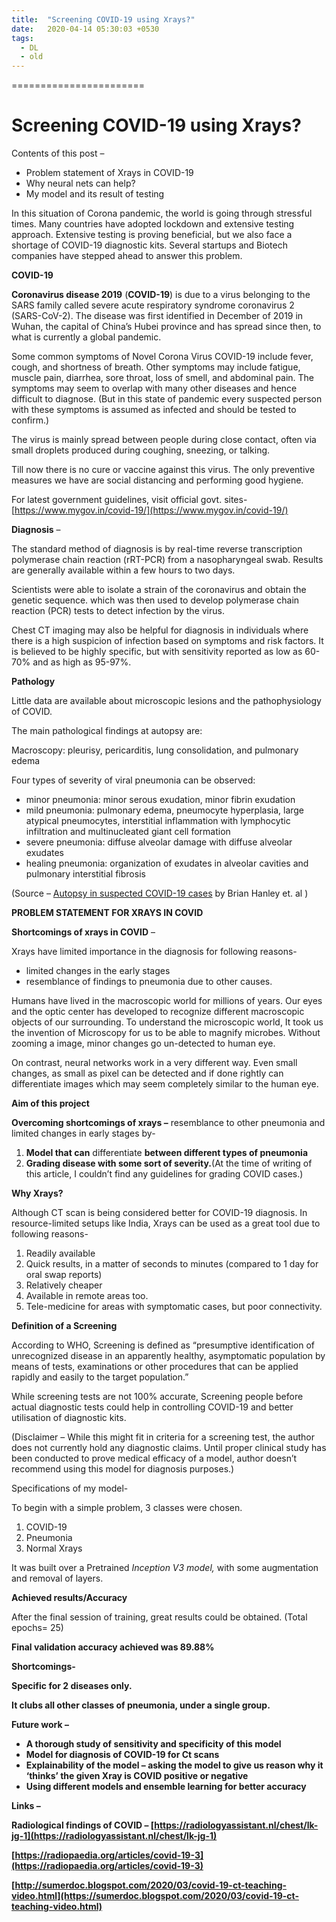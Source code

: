 ```yaml
---
title:  "Screening COVID-19 using Xrays?"
date:   2020-04-14 05:30:03 +0530
tags:
  - DL
  - old
---
```


=======================



# Screening COVID-19 using Xrays?

Contents of this post –
 - Problem statement of Xrays in COVID-19
 - Why neural nets can help?
 - My model and its result of testing

In this situation of Corona pandemic, the world is going through stressful times. Many countries have adopted lockdown and extensive testing approach. Extensive testing is proving beneficial, but we also face a shortage of COVID-19 diagnostic kits. Several startups and Biotech companies have stepped ahead to answer this problem.

**COVID-19**

**Coronavirus disease 2019** (**COVID-19**) is due to a virus belonging to the SARS family called severe acute respiratory syndrome coronavirus 2 (SARS-CoV-2). The disease was first identified in December of 2019 in Wuhan, the capital of China’s Hubei province and has spread since then, to what is currently a global pandemic.

Some common symptoms of Novel Corona Virus COVID-19 include fever, cough, and shortness of breath. Other symptoms may include fatigue, muscle pain, diarrhea, sore throat, loss of smell, and abdominal pain. The symptoms may seem to overlap with many other diseases and hence difficult to diagnose. (But in this state of pandemic every suspected person with these symptoms is assumed as infected and should be tested to confirm.)

The virus is mainly spread between people during close contact, often via small droplets produced during coughing, sneezing, or talking.

Till now there is no cure or vaccine against this virus. The only preventive measures we have are social distancing and performing good hygiene.

For latest government guidelines, visit official govt. sites- [https://www.mygov.in/covid-19/](https://www.mygov.in/covid-19/)

**Diagnosis** –

The standard method of diagnosis is by real-time reverse transcription polymerase chain reaction (rRT-PCR) from a nasopharyngeal swab. Results are generally available within a few hours to two days.

Scientists were able to isolate a strain of the coronavirus and obtain the genetic sequence. which was then used to develop polymerase chain reaction (PCR) tests to detect infection by the virus.

Chest CT imaging may also be helpful for diagnosis in individuals where there is a high suspicion of infection based on symptoms and risk factors. It is believed to be highly specific, but with sensitivity reported as low as 60-70% and as high as 95-97%[](https://radiopaedia.org/articles/covid-19-3).

**Pathology**

Little data are available about microscopic lesions and the pathophysiology of COVID.

The main pathological findings at autopsy are:

Macroscopy: pleurisy, pericarditis, lung consolidation, and pulmonary edema

Four types of severity of viral pneumonia can be observed:

*   minor pneumonia: minor serous exudation, minor fibrin exudation
*   mild pneumonia: pulmonary edema, pneumocyte hyperplasia, large atypical pneumocytes, interstitial inflammation with lymphocytic infiltration and multinucleated giant cell formation
*   severe pneumonia: diffuse alveolar damage with diffuse alveolar exudates
*   healing pneumonia: organization of exudates in alveolar cavities and pulmonary interstitial fibrosis

(Source – [Autopsy in suspected COVID-19 cases](https://jcp.bmj.com/content/early/2020/04/01/jclinpath-2020-206522) by Brian Hanley et. al )

**PROBLEM STATEMENT FOR XRAYS IN COVID**

**Shortcomings of xrays in COVID** –

Xrays have limited importance in the diagnosis for following reasons-

*   limited changes in the early stages
*   resemblance of findings to pneumonia due to other causes.

Humans have lived in the macroscopic world for millions of years. Our eyes and the optic center has developed to recognize different macroscopic objects of our surrounding. To understand the microscopic world, It took us the invention of Microscopy for us to be able to magnify microbes. Without zooming a image, minor changes go un-detected to human eye.

On contrast, neural networks work in a very different way. Even small changes, as small as pixel can be detected and if done rightly can differentiate images which may seem completely similar to the human eye.

**Aim of this project**

**Overcoming shortcomings of xrays –** resemblance to other pneumonia and limited changes in early stages by-

1.  **Model that can** differentiate **between different types of pneumonia**
2.  **Grading disease with some sort of severity.**(At the time of writing of this article, I couldn’t find any guidelines for grading COVID cases.)

**Why Xrays?**

Although CT scan is being considered better for COVID-19 diagnosis. In resource-limited setups like India, Xrays can be used as a great tool due to following reasons-

1.  Readily available
2.  Quick results, in a matter of seconds to minutes (compared to 1 day for oral swap reports)
3.  Relatively cheaper
4.  Available in remote areas too.
5.  Tele-medicine for areas with symptomatic cases, but poor connectivity.

**Definition of a Screening**

According to WHO, Screening is defined as “presumptive identification of unrecognized disease in an apparently healthy, asymptomatic population by means of tests, examinations or other procedures that can be applied rapidly and easily to the target population.”

While screening tests are not 100% accurate, Screening people before actual diagnostic tests could help in controlling COVID-19 and better utilisation of diagnostic kits.

(Disclaimer – While this might fit in criteria for a screening test, the author does not currently hold any diagnostic claims. Until proper clinical study has been conducted to prove medical efficacy of a model, author doesn’t recommend using this model for diagnosis purposes.)

Specifications of my model-

To begin with a simple problem, 3 classes were chosen.

1.  COVID-19
2.  Pneumonia
3.  Normal Xrays

It was built over a Pretrained _Inception V3 model,_ with some augmentation and removal of layers.

**Achieved results/Accuracy**

After the final session of training, great results could be obtained. (Total epochs= 25)

**Final validation accuracy achieved was 89.88%**

****Shortcomings-****

**Specific for 2 diseases only.**

**It clubs all other classes of pneumonia, under a single group.**

****Future work –****

*   **A thorough study of sensitivity and specificity of this model**
*   **Model for diagnosis of COVID-19 for Ct scans**
*   **Explainability of the model – asking the model to give us reason why it ‘thinks’ the given Xray is COVID positive or negative**
*   **Using different models and ensemble learning for better accuracy**

**Links –**

**Radiological findings of COVID – [https://radiologyassistant.nl/chest/lk-jg-1](https://radiologyassistant.nl/chest/lk-jg-1)**

**[https://radiopaedia.org/articles/covid-19-3](https://radiopaedia.org/articles/covid-19-3)**

**[http://sumerdoc.blogspot.com/2020/03/covid-19-ct-teaching-video.html](https://sumerdoc.blogspot.com/2020/03/covid-19-ct-teaching-video.html)**


[jekyll-docs]: https://jekyllrb.com/docs/home
[jekyll-gh]:   https://github.com/jekyll/jekyll
[jekyll-talk]: https://talk.jekyllrb.com/
